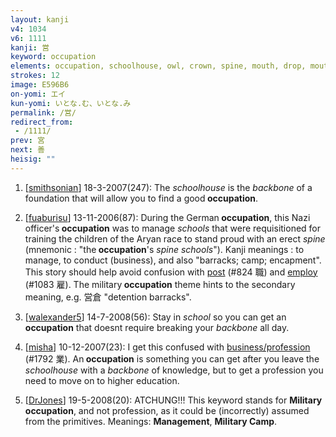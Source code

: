```yaml
---
layout: kanji
v4: 1034
v6: 1111
kanji: 営
keyword: occupation
elements: occupation, schoolhouse, owl, crown, spine, mouth, drop, mouth2
strokes: 12
image: E596B6
on-yomi: エイ
kun-yomi: いとな.む、いとな.み
permalink: /営/
redirect_from:
 - /1111/
prev: 宮
next: 善
heisig: ""
---
```


1) [<a href="http://kanji.koohii.com/profile/smithsonian">smithsonian</a>] 18-3-2007(247): The <em>schoolhouse</em> is the <em>backbone</em> of a foundation that will allow you to find a good<strong> occupation</strong>.

2) [<a href="http://kanji.koohii.com/profile/fuaburisu">fuaburisu</a>] 13-11-2006(87): During the German<strong> occupation</strong>, this Nazi officer&#039;s<strong> occupation</strong> was to manage <em>schools</em> that were requisitioned for training the children of the Aryan race to stand proud with an erect <em>spine</em> (mnemonic : &quot;the<strong> occupation</strong>&#039;s <em>spine schools</em>&quot;). Kanji meanings : to manage, to conduct (business), and also &quot;barracks; camp; encapment&quot;. This story should help avoid confusion with <a href="../v4/824.html">post</a> (#824 職) and <a href="../v4/1083.html">employ</a> (#1083 雇). The military<strong> occupation</strong> theme hints to the secondary meaning, e.g. 営倉 &quot;detention barracks&quot;.

3) [<a href="http://kanji.koohii.com/profile/walexander5">walexander5</a>] 14-7-2008(56): Stay in <em>school</em> so you can get an<strong> occupation</strong> that doesnt require breaking your <em>backbone</em> all day.

4) [<a href="http://kanji.koohii.com/profile/misha">misha</a>] 10-12-2007(23): I get this confused with <a href="http://kanji.koohii.com/study/kanji/1792">business/profession</a> (#1792 業). An<strong> occupation</strong> is something you can get after you leave the <em>schoolhouse</em> with a <em>backbone</em> of knowledge, but to get a profession you need to move on to higher education.

5) [<a href="http://kanji.koohii.com/profile/DrJones">DrJones</a>] 19-5-2008(20): ATCHUNG!!! This keyword stands for <strong>Military<strong> occupation</strong></strong>, and not profession, as it could be (incorrectly) assumed from the primitives. Meanings: <strong>Management</strong>, <strong>Military Camp</strong>.

